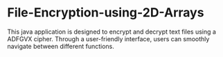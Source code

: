# File-Encryption-using-2D-Arrays
This java application is designed to encrypt and decrypt text files using a ADFGVX cipher.  Through a user-friendly interface, users can smoothly navigate between different functions.
